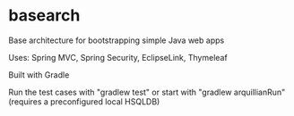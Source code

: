 basearch
========

Base architecture for bootstrapping simple Java web apps

Uses: Spring MVC, Spring Security, EclipseLink, Thymeleaf

Built with Gradle

Run the test cases with "gradlew test" or start with "gradlew arquillianRun" (requires a preconfigured local HSQLDB)

